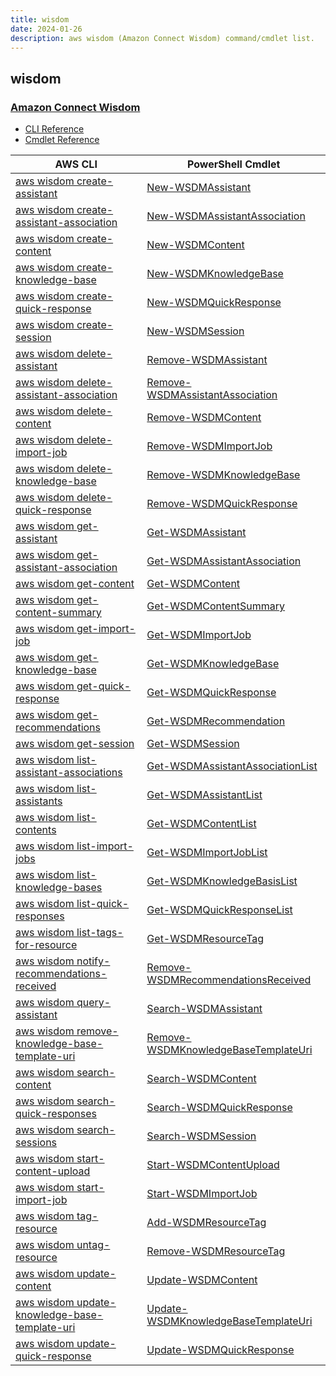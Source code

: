 ```yaml
---
title: wisdom
date: 2024-01-26
description: aws wisdom (Amazon Connect Wisdom) command/cmdlet list.
---
```


## wisdom

### [Amazon Connect Wisdom](https://aws.amazon.com/connect/wisdom/)

* [CLI Reference](https://awscli.amazonaws.com/v2/documentation/api/latest/reference/wisdom/index.html)
* [Cmdlet Reference](https://docs.aws.amazon.com/powershell/latest/reference/items/ConnectWisdomService_cmdlets.html)

|AWS CLI|PowerShell Cmdlet|
|----|----|
|[aws wisdom create-assistant](https://awscli.amazonaws.com/v2/documentation/api/latest/reference/wisdom/create-assistant.html)|[New-WSDMAssistant](https://docs.aws.amazon.com/powershell/latest/reference/items/New-WSDMAssistant.html)|
|[aws wisdom create-assistant-association](https://awscli.amazonaws.com/v2/documentation/api/latest/reference/wisdom/create-assistant-association.html)|[New-WSDMAssistantAssociation](https://docs.aws.amazon.com/powershell/latest/reference/items/New-WSDMAssistantAssociation.html)|
|[aws wisdom create-content](https://awscli.amazonaws.com/v2/documentation/api/latest/reference/wisdom/create-content.html)|[New-WSDMContent](https://docs.aws.amazon.com/powershell/latest/reference/items/New-WSDMContent.html)|
|[aws wisdom create-knowledge-base](https://awscli.amazonaws.com/v2/documentation/api/latest/reference/wisdom/create-knowledge-base.html)|[New-WSDMKnowledgeBase](https://docs.aws.amazon.com/powershell/latest/reference/items/New-WSDMKnowledgeBase.html)|
|[aws wisdom create-quick-response](https://awscli.amazonaws.com/v2/documentation/api/latest/reference/wisdom/create-quick-response.html)|[New-WSDMQuickResponse](https://docs.aws.amazon.com/powershell/latest/reference/items/New-WSDMQuickResponse.html)|
|[aws wisdom create-session](https://awscli.amazonaws.com/v2/documentation/api/latest/reference/wisdom/create-session.html)|[New-WSDMSession](https://docs.aws.amazon.com/powershell/latest/reference/items/New-WSDMSession.html)|
|[aws wisdom delete-assistant](https://awscli.amazonaws.com/v2/documentation/api/latest/reference/wisdom/delete-assistant.html)|[Remove-WSDMAssistant](https://docs.aws.amazon.com/powershell/latest/reference/items/Remove-WSDMAssistant.html)|
|[aws wisdom delete-assistant-association](https://awscli.amazonaws.com/v2/documentation/api/latest/reference/wisdom/delete-assistant-association.html)|[Remove-WSDMAssistantAssociation](https://docs.aws.amazon.com/powershell/latest/reference/items/Remove-WSDMAssistantAssociation.html)|
|[aws wisdom delete-content](https://awscli.amazonaws.com/v2/documentation/api/latest/reference/wisdom/delete-content.html)|[Remove-WSDMContent](https://docs.aws.amazon.com/powershell/latest/reference/items/Remove-WSDMContent.html)|
|[aws wisdom delete-import-job](https://awscli.amazonaws.com/v2/documentation/api/latest/reference/wisdom/delete-import-job.html)|[Remove-WSDMImportJob](https://docs.aws.amazon.com/powershell/latest/reference/items/Remove-WSDMImportJob.html)|
|[aws wisdom delete-knowledge-base](https://awscli.amazonaws.com/v2/documentation/api/latest/reference/wisdom/delete-knowledge-base.html)|[Remove-WSDMKnowledgeBase](https://docs.aws.amazon.com/powershell/latest/reference/items/Remove-WSDMKnowledgeBase.html)|
|[aws wisdom delete-quick-response](https://awscli.amazonaws.com/v2/documentation/api/latest/reference/wisdom/delete-quick-response.html)|[Remove-WSDMQuickResponse](https://docs.aws.amazon.com/powershell/latest/reference/items/Remove-WSDMQuickResponse.html)|
|[aws wisdom get-assistant](https://awscli.amazonaws.com/v2/documentation/api/latest/reference/wisdom/get-assistant.html)|[Get-WSDMAssistant](https://docs.aws.amazon.com/powershell/latest/reference/items/Get-WSDMAssistant.html)|
|[aws wisdom get-assistant-association](https://awscli.amazonaws.com/v2/documentation/api/latest/reference/wisdom/get-assistant-association.html)|[Get-WSDMAssistantAssociation](https://docs.aws.amazon.com/powershell/latest/reference/items/Get-WSDMAssistantAssociation.html)|
|[aws wisdom get-content](https://awscli.amazonaws.com/v2/documentation/api/latest/reference/wisdom/get-content.html)|[Get-WSDMContent](https://docs.aws.amazon.com/powershell/latest/reference/items/Get-WSDMContent.html)|
|[aws wisdom get-content-summary](https://awscli.amazonaws.com/v2/documentation/api/latest/reference/wisdom/get-content-summary.html)|[Get-WSDMContentSummary](https://docs.aws.amazon.com/powershell/latest/reference/items/Get-WSDMContentSummary.html)|
|[aws wisdom get-import-job](https://awscli.amazonaws.com/v2/documentation/api/latest/reference/wisdom/get-import-job.html)|[Get-WSDMImportJob](https://docs.aws.amazon.com/powershell/latest/reference/items/Get-WSDMImportJob.html)|
|[aws wisdom get-knowledge-base](https://awscli.amazonaws.com/v2/documentation/api/latest/reference/wisdom/get-knowledge-base.html)|[Get-WSDMKnowledgeBase](https://docs.aws.amazon.com/powershell/latest/reference/items/Get-WSDMKnowledgeBase.html)|
|[aws wisdom get-quick-response](https://awscli.amazonaws.com/v2/documentation/api/latest/reference/wisdom/get-quick-response.html)|[Get-WSDMQuickResponse](https://docs.aws.amazon.com/powershell/latest/reference/items/Get-WSDMQuickResponse.html)|
|[aws wisdom get-recommendations](https://awscli.amazonaws.com/v2/documentation/api/latest/reference/wisdom/get-recommendations.html)|[Get-WSDMRecommendation](https://docs.aws.amazon.com/powershell/latest/reference/items/Get-WSDMRecommendation.html)|
|[aws wisdom get-session](https://awscli.amazonaws.com/v2/documentation/api/latest/reference/wisdom/get-session.html)|[Get-WSDMSession](https://docs.aws.amazon.com/powershell/latest/reference/items/Get-WSDMSession.html)|
|[aws wisdom list-assistant-associations](https://awscli.amazonaws.com/v2/documentation/api/latest/reference/wisdom/list-assistant-associations.html)|[Get-WSDMAssistantAssociationList](https://docs.aws.amazon.com/powershell/latest/reference/items/Get-WSDMAssistantAssociationList.html)|
|[aws wisdom list-assistants](https://awscli.amazonaws.com/v2/documentation/api/latest/reference/wisdom/list-assistants.html)|[Get-WSDMAssistantList](https://docs.aws.amazon.com/powershell/latest/reference/items/Get-WSDMAssistantList.html)|
|[aws wisdom list-contents](https://awscli.amazonaws.com/v2/documentation/api/latest/reference/wisdom/list-contents.html)|[Get-WSDMContentList](https://docs.aws.amazon.com/powershell/latest/reference/items/Get-WSDMContentList.html)|
|[aws wisdom list-import-jobs](https://awscli.amazonaws.com/v2/documentation/api/latest/reference/wisdom/list-import-jobs.html)|[Get-WSDMImportJobList](https://docs.aws.amazon.com/powershell/latest/reference/items/Get-WSDMImportJobList.html)|
|[aws wisdom list-knowledge-bases](https://awscli.amazonaws.com/v2/documentation/api/latest/reference/wisdom/list-knowledge-bases.html)|[Get-WSDMKnowledgeBasisList](https://docs.aws.amazon.com/powershell/latest/reference/items/Get-WSDMKnowledgeBasisList.html)|
|[aws wisdom list-quick-responses](https://awscli.amazonaws.com/v2/documentation/api/latest/reference/wisdom/list-quick-responses.html)|[Get-WSDMQuickResponseList](https://docs.aws.amazon.com/powershell/latest/reference/items/Get-WSDMQuickResponseList.html)|
|[aws wisdom list-tags-for-resource](https://awscli.amazonaws.com/v2/documentation/api/latest/reference/wisdom/list-tags-for-resource.html)|[Get-WSDMResourceTag](https://docs.aws.amazon.com/powershell/latest/reference/items/Get-WSDMResourceTag.html)|
|[aws wisdom notify-recommendations-received](https://awscli.amazonaws.com/v2/documentation/api/latest/reference/wisdom/notify-recommendations-received.html)|[Remove-WSDMRecommendationsReceived](https://docs.aws.amazon.com/powershell/latest/reference/items/Remove-WSDMRecommendationsReceived.html)|
|[aws wisdom query-assistant](https://awscli.amazonaws.com/v2/documentation/api/latest/reference/wisdom/query-assistant.html)|[Search-WSDMAssistant](https://docs.aws.amazon.com/powershell/latest/reference/items/Search-WSDMAssistant.html)|
|[aws wisdom remove-knowledge-base-template-uri](https://awscli.amazonaws.com/v2/documentation/api/latest/reference/wisdom/remove-knowledge-base-template-uri.html)|[Remove-WSDMKnowledgeBaseTemplateUri](https://docs.aws.amazon.com/powershell/latest/reference/items/Remove-WSDMKnowledgeBaseTemplateUri.html)|
|[aws wisdom search-content](https://awscli.amazonaws.com/v2/documentation/api/latest/reference/wisdom/search-content.html)|[Search-WSDMContent](https://docs.aws.amazon.com/powershell/latest/reference/items/Search-WSDMContent.html)|
|[aws wisdom search-quick-responses](https://awscli.amazonaws.com/v2/documentation/api/latest/reference/wisdom/search-quick-responses.html)|[Search-WSDMQuickResponse](https://docs.aws.amazon.com/powershell/latest/reference/items/Search-WSDMQuickResponse.html)|
|[aws wisdom search-sessions](https://awscli.amazonaws.com/v2/documentation/api/latest/reference/wisdom/search-sessions.html)|[Search-WSDMSession](https://docs.aws.amazon.com/powershell/latest/reference/items/Search-WSDMSession.html)|
|[aws wisdom start-content-upload](https://awscli.amazonaws.com/v2/documentation/api/latest/reference/wisdom/start-content-upload.html)|[Start-WSDMContentUpload](https://docs.aws.amazon.com/powershell/latest/reference/items/Start-WSDMContentUpload.html)|
|[aws wisdom start-import-job](https://awscli.amazonaws.com/v2/documentation/api/latest/reference/wisdom/start-import-job.html)|[Start-WSDMImportJob](https://docs.aws.amazon.com/powershell/latest/reference/items/Start-WSDMImportJob.html)|
|[aws wisdom tag-resource](https://awscli.amazonaws.com/v2/documentation/api/latest/reference/wisdom/tag-resource.html)|[Add-WSDMResourceTag](https://docs.aws.amazon.com/powershell/latest/reference/items/Add-WSDMResourceTag.html)|
|[aws wisdom untag-resource](https://awscli.amazonaws.com/v2/documentation/api/latest/reference/wisdom/untag-resource.html)|[Remove-WSDMResourceTag](https://docs.aws.amazon.com/powershell/latest/reference/items/Remove-WSDMResourceTag.html)|
|[aws wisdom update-content](https://awscli.amazonaws.com/v2/documentation/api/latest/reference/wisdom/update-content.html)|[Update-WSDMContent](https://docs.aws.amazon.com/powershell/latest/reference/items/Update-WSDMContent.html)|
|[aws wisdom update-knowledge-base-template-uri](https://awscli.amazonaws.com/v2/documentation/api/latest/reference/wisdom/update-knowledge-base-template-uri.html)|[Update-WSDMKnowledgeBaseTemplateUri](https://docs.aws.amazon.com/powershell/latest/reference/items/Update-WSDMKnowledgeBaseTemplateUri.html)|
|[aws wisdom update-quick-response](https://awscli.amazonaws.com/v2/documentation/api/latest/reference/wisdom/update-quick-response.html)|[Update-WSDMQuickResponse](https://docs.aws.amazon.com/powershell/latest/reference/items/Update-WSDMQuickResponse.html)|

